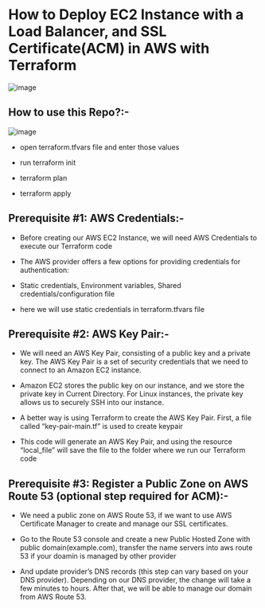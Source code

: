 # How to Deploy EC2 Instance with a Load Balancer, and SSL Certificate(ACM) in AWS with Terraform

![image](https://user-images.githubusercontent.com/66196388/181624674-53e37858-cc4c-457c-84bb-0cf32a9eb8f8.png)

## How to use this Repo?:-

![image](https://user-images.githubusercontent.com/66196388/181628482-df89ff3a-b64a-441d-ac8b-7f6dd91d8712.png)


- open terraform.tfvars file and enter those values

- run terraform init

- terraform plan

- terraform apply

## Prerequisite #1: AWS Credentials:-

- Before creating our AWS EC2 Instance, we will need AWS Credentials to execute our Terraform code

- The AWS provider offers a few options for providing credentials for authentication:

- Static credentials, Environment variables, Shared credentials/configuration file

- here we will use static credentials in terraform.tfvars file

## Prerequisite #2: AWS Key Pair:-

- We will need an AWS Key Pair, consisting of a public key and a private key. The AWS Key Pair is a set of security credentials that we need to connect to an Amazon EC2 instance.

- Amazon EC2 stores the public key on our instance, and we store the private key in Current Directory. For Linux instances, the private key allows us to securely SSH into our instance.

- A better way is using Terraform to create the AWS Key Pair. First, a file called “key-pair-main.tf” is used to create keypair

- This code will generate an AWS Key Pair, and using the resource “local_file” will save the file to the folder where we run our Terraform code


## Prerequisite #3: Register a Public Zone on AWS Route 53 (optional step required for ACM):-

- We need a public zone on AWS Route 53, if we want to use AWS Certificate Manager to create and manage our SSL certificates.

- Go to the Route 53 console and create a new Public Hosted Zone with public domain(example.com), transfer the name servers into aws route 53 if your doamin is managed by other provider

- And update provider’s DNS records (this step can vary based on your DNS provider). Depending on our DNS provider, the change will take a few minutes to hours. After that, we will be able to manage our domain from AWS Route 53.

